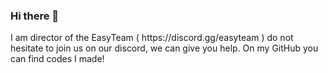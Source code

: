 ### Hi there 👋

<!--
**GhostSushi0001/GhostSushi0001** is a ✨ _special_ ✨ repository because its `README.md` (this file) appears on your GitHub profile.

Here are some ideas to get you started:

- 🔭 I’m currently working in the EasyTeam
- 🌱 I’m currently learning pmmp, js .
- 👯 I’m looking to collaborate on ...
- 💬 Ask me about my discord: discord.gg/easyteam
- 📫 How to reach me: GhostSushi#0001
--> I am director of the EasyTeam ( https://discord.gg/easyteam ) do not hesitate to join us on our discord, we can give you help. On my GitHub you can find codes I made!
